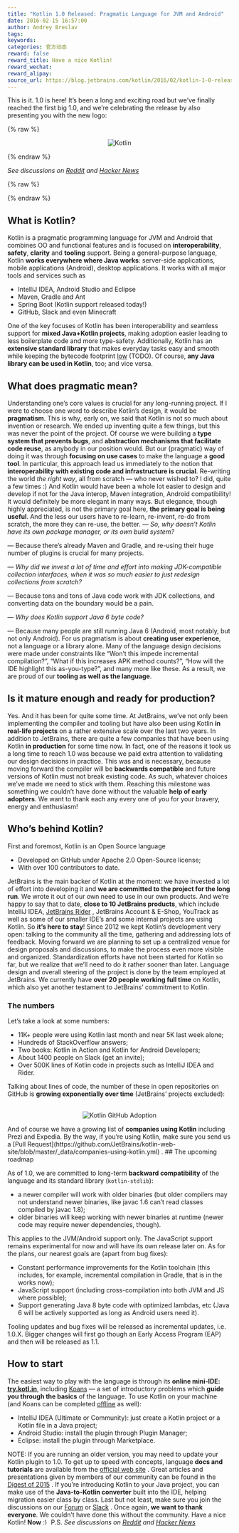 ```yaml
---
title: "Kotlin 1.0 Released: Pragmatic Language for JVM and Android"
date: 2016-02-15 16:57:00
author: Andrey Breslav
tags:
keywords:
categories: 官方动态
reward: false
reward_title: Have a nice Kotlin!
reward_wechat:
reward_alipay:
source_url: https://blog.jetbrains.com/kotlin/2016/02/kotlin-1-0-released-pragmatic-language-for-jvm-and-android/
---
```


This is it. 1.0 is here!
It’s been a long and exciting road but we’ve finally reached the first big 1.0, and we’re celebrating the release by also presenting you with the new logo:

{% raw %}
<p><center><img alt="Kotlin" class="alignnone size-full wp-image-3688" data-recalc-dims="1" margin-left="auto" margin-right="auto" src="https://i0.wp.com/blog.jetbrains.com/kotlin/files/2016/02/1_0_Banner.png?resize=640%2C320&amp;ssl=1"/></center></p>
{% endraw %}

<em>See discussions on <a href="https://www.reddit.com/r/programming/comments/45wcnd/kotlin_10_released_pragmatic_language_for_jvm_and/">Reddit</a> and <a href="https://news.ycombinator.com/item?id=11103087">Hacker News</a></em>

{% raw %}
<p><span id="more-3507"></span></p>
{% endraw %}

## What is Kotlin?

Kotlin is a pragmatic programming language for JVM and Android that combines OO and functional features and is focused on <strong>interoperability</strong>, <strong>safety</strong>, <strong>clarity</strong> and <strong>tooling</strong> support.
Being a general-purpose language, Kotlin <strong>works everywhere where Java works</strong>: server-side applications, mobile applications (Android), desktop applications. It works with all major tools and services such as

* IntelliJ IDEA, Android Studio and Eclipse
* Maven, Gradle and Ant
* Spring Boot (Kotlin support released today!)
* GitHub, Slack and even Minecraft

One of the key focuses of Kotlin has been interoperability and seamless support for <strong>mixed Java+Kotlin projects</strong>, making adoption easier leading to less boilerplate code and more type-safety. Additionally, Kotlin has an <strong>extensive standard library</strong> that makes everyday tasks easy and smooth while keeping the bytecode footprint [low](http://www.methodscount.com/?lib=org.jetbrains.kotlin%3Akotlin-stdlib%3A1.0.0-rc-1036) (TODO). Of course, <strong>any Java library can be used in Kotlin</strong>, too; and vice versa. 
## What does pragmatic mean?

Understanding one’s core values is crucial for any long-running project. If I were to choose one word to describe Kotlin’s design, it would be <strong>pragmatism</strong>. This is why, early on, we said that Kotlin is not so much about invention or research. We ended up inventing quite a few things, but this was never the point of the project. Of course we were building a <strong>type system that prevents bugs</strong>, and <strong>abstraction mechanisms that facilitate code reuse</strong>, as anybody in our position would. But our (pragmatic) way of doing it was through <strong>focusing on use cases</strong> to make the language a <strong>good tool</strong>.
In particular, this approach lead us immediately to the notion that <strong>interoperability with existing code and infrastructure is crucial</strong>. Re-writing the world <em>the right way</em>, all from scratch — who never wished to? I did, quite a few times :) And Kotlin would have been a whole lot easier to design and develop if not for the Java interop, Maven integration, Android compatibility! It would definitely be more elegant in many ways. But elegance, though highly appreciated, is not the primary goal here, <strong>the primary goal is being useful</strong>. And the less our users have to re-learn, re-invent, re-do from scratch, the more they can re-use, the better.
— <em>So, why doesn’t Kotlin have its own package manager, or its own build system?</em><br/>

— Because there’s already Maven and Gradle, and re-using their huge number of plugins is crucial for many projects.<br/>

— <em>Why did we invest a lot of time and effort into making JDK-compatible collection interfaces, when it was so much easier to just redesign collections from scratch?</em><br/>

— Because tons and tons of Java code work with JDK collections, and converting data on the boundary would be a pain.<br/>

— <em>Why does Kotlin support Java 6 byte code?</em><br/>

— Because many people are still running Java 6 (Android, most notably, but not only Android).
For us pragmatism is about <strong>creating user experience</strong>, not a language or a library alone. Many of the language design decisions were made under constraints like “Won’t this impede incremental compilation?”, “What if this increases APK method counts?”, “How will the IDE highlight this as-you-type?”, and many more like these. As a result, we are proud of our <strong>tooling as well as the language</strong>.
## Is it mature enough and ready for production?

Yes. And it has been for quite some time. At JetBrains, we’ve not only been implementing the compiler and tooling but have also been using Kotlin <strong>in real-life projects</strong> on a rather extensive scale over the last two years. In addition to JetBrains, there are quite a few companies that have been using Kotlin <strong>in production</strong> for some time now.
In fact, one of the reasons it took us a long time to reach 1.0 was because we paid extra attention to validating our design decisions in practice. This was and is necessary, because moving forward the compiler will be <strong>backwards compatible</strong> and future versions of Kotlin must not break existing code. As such, whatever choices we’ve made we need to stick with them.
Reaching this milestone was something we couldn’t have done without the valuable <strong>help of early adopters</strong>. We want to thank each any every one of you for your bravery, energy and enthusiasm!
## Who’s behind Kotlin?

First and foremost, Kotlin is an Open Source language

* Developed on GitHub under Apache 2.0 Open-Source license;
* With over 100 contributors to date.

JetBrains is the main backer of Kotlin at the moment: we have invested a lot of effort into developing it and <strong>we are committed to the project for the long run</strong>. We wrote it out of our own need to use in our own products. And we’re happy to say that to date, <strong>close to 10 JetBrains products</strong>, which include IntelliJ IDEA, [JetBrains Rider](https://blog.jetbrains.com/dotnet/2016/01/13/project-rider-a-csharp-ide/) , JetBrains Account & E-Shop, YouTrack as well as some of our smaller IDE’s and some internal projects are using Kotlin. So <strong>it’s here to stay</strong>!
Since 2012 we kept Kotlin’s development very open: talking to the community all the time, gathering and addressing lots of feedback.
Moving forward we are planning to set up a centralized venue for design proposals and discussions, to make the process even more visible and organized. Standardization efforts have not been started for Kotlin so far, but we realize that we’ll need to do it rather sooner than later.
Language design and overall steering of the project is done by the team employed at JetBrains. We currently have <strong>over 20 people working full time</strong> on Kotlin, which also yet another testament to JetBrains’ commitment to Kotlin.
### The numbers

Let’s take a look at some numbers:

* 11K+ people were using Kotlin last month and near 5K last week alone;
* Hundreds of StackOverflow answers;
* Two books: Kotlin in Action and Kotlin for Android Developers;
* About 1400 people on Slack (get an invite);
* Over 500K lines of Kotlin code in projects such as IntelliJ IDEA and Rider.

Talking about lines of code, the number of these in open repositories on GitHub is <strong>growing exponentially over time</strong> (JetBrains’ projects excluded): <center><br/>
<img alt="Kotlin GitHub Adoption" data-recalc-dims="1" onmouseout="this.src='https://d3nmt5vlzunoa1.cloudfront.net/kotlin/files/2016/02/KotlinAdoption.png';" onmouseover="this.src='https://d3nmt5vlzunoa1.cloudfront.net/kotlin/files/2016/02/KotlinAdoption.gif';" src="https://i2.wp.com/blog.jetbrains.com/kotlin/files/2016/02/KotlinAdoption.png?w=640&amp;ssl=1"/><br/>
</center>
And of course we have a growing list of <strong>companies using Kotlin</strong> including Prezi and Expedia. By the way, if you’re using Kotlin, make sure you send us a [Pull Request](https://github.com/JetBrains/kotlin-web-site/blob/master/_data/companies-using-kotlin.yml) .
## The upcoming roadmap

As of 1.0, we are committed to long-term <strong>backward compatibility</strong> of the language and its standard library (<code>kotlin-stdlib</code>):

* a newer compiler will work with older binaries (but older compilers may not understand newer binaries, like javac 1.6 can’t read classes compiled by javac 1.8);
* older binaries will keep working with newer binaries at runtime (newer code may require newer dependencies, though).

This applies to the JVM/Android support only. The JavaScript support remains experimental for now and will have its own release later on.
As for the plans, our nearest goals are (apart from bug fixes):

* Constant performance improvements for the Kotlin toolchain (this includes, for example, incremental compilation in Gradle, that is in the works now);
* JavaScript support (including cross-compilation into both JVM and JS where possible);
* Support generating Java 8 byte code with optimized lambdas, etc (Java 6 will be actively supported as long as Android users need it).

Tooling updates and bug fixes will be released as incremental updates, i.e. 1.0.X. Bigger changes will first go though an Early Access Program (EAP) and then will be released as 1.1.
## How to start

The easiest way to play with the language is through its <strong>online mini-IDE: <a href="https://try.kotlinlang.org">try.kotl.in</a></strong>, including [Koans](http://try.kotlinlang.org/koans) — a set of introductory problems which <strong>guide you through the basics</strong> of the language.
To use Kotlin on your machine (and Koans can be completed [offline](https://kotlinlang.org/docs/tutorials/koans.html) as well):

* IntelliJ IDEA (Ultimate or Community): just create a Kotlin project or a Kotlin file in a Java project;
* Android Studio: install the plugin through Plugin Manager;
* Eclipse: install the plugin through Marketplace.

NOTE: If you are running an older version, you may need to update your Kotlin plugin to 1.0.
To get up to speed with concepts, language <strong>docs and tutorials</strong> are available from the [official web site](https://kotlinlang.org) . Great articles and presentations given by members of our community can be found in the [Digest of 2015](http://blog.jetbrains.com/kotlin/2016/01/kotlin-digest-2015/) .
If you’re introducing Kotlin to your Java project, you can make use of the <strong>Java-to-Kotlin converter</strong> built into the IDE, helping migration easier class by class.
Last but not least, make sure you join the discussions on our [Forum](https://devnet.jetbrains.com/community/kotlin) or [Slack](http://kotlinslackin.herokuapp.com/) .
Once again, <strong>we want to thank everyone</strong>. We couldn’t have done this without the community.
Have a nice Kotlin! <strong>Now</strong> <img alt=":)" class="wp-smiley" data-recalc-dims="1" src="https://i2.wp.com/blog.jetbrains.com/kotlin/wp-includes/images/smilies/simple-smile.png?w=640&amp;ssl=1" style="height: 1em; max-height: 1em;"/>
P.S. <em>See discussions on <a href="https://www.reddit.com/r/programming/comments/45wcnd/kotlin_10_released_pragmatic_language_for_jvm_and/">Reddit</a> and <a href="https://news.ycombinator.com/item?id=11103087">Hacker News</a></em>
